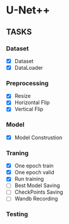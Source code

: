 # U-Net++
## TASKS
### Dataset
- [x] Dataset
- [x] DataLoader
### Preprocessing
- [x]  Resize
- [x]  Horizontal Flip
- [x]  Vertical Flip
### Model
- [x] Model Construstion
### Traning
- [x] One epoch train
- [x] One epoch valid
- [x] Run training
- [ ] Best Model Saving
- [ ] CheckPoints Saving
- [ ] Wandb Recording
### Testing
